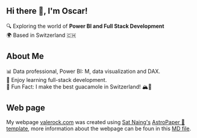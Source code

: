 ## Hi there 👋, I'm Oscar!

🔍 Exploring the world of **Power BI and Full Stack Development**  
🌍 Based in Switzerland 🇨🇭


## About Me
📊 Data professional, Power BI: M, data visualization and DAX.  
🌱 Enjoy learning full-stack development.   
🎯 Fun Fact: I make the best guacamole in Switzerland! 🏔️🥑    

## Web page

My webpage [valerock.com](https://valerock.com/) was created using [Sat Naing's](https://github.com/satnaing) [AstroPaper 📄 template](https://github.com/satnaing/astro-paper), more information about the webpage can be foun in this [MD file](https://github.com/OscarValerock/OscarValerock/blob/main/Webpage.md). 
